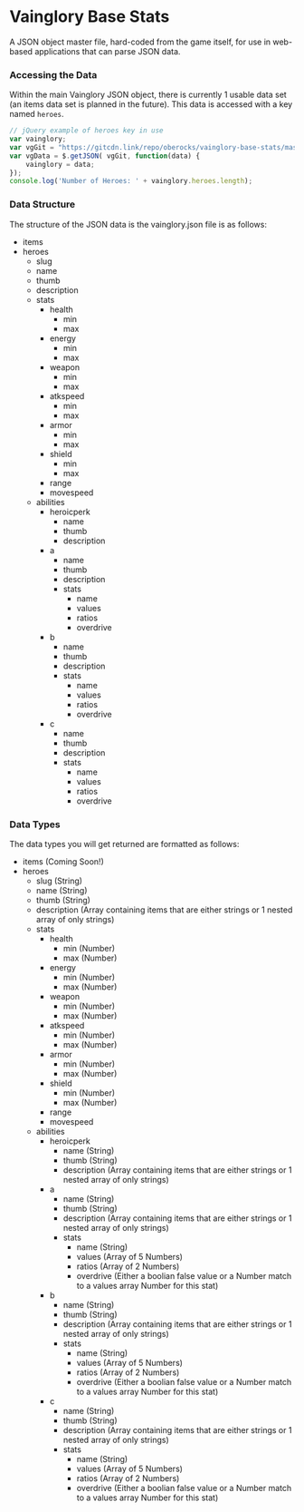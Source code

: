# Vainglory Base Stats
A JSON object master file, hard-coded from the game itself, for use in web-based applications that can parse JSON data.


### Accessing the Data
Within the main Vainglory JSON object, there is currently 1 usable data set (an items data set is planned in the future). This data is accessed with a key named `heroes`.
```javascript
// jQuery example of heroes key in use
var vainglory;
var vgGit = "https://gitcdn.link/repo/oberocks/vainglory-base-stats/master/vainglory.json";
var vgData = $.getJSON( vgGit, function(data) {
    vainglory = data;
});
console.log('Number of Heroes: ' + vainglory.heroes.length);
```

### Data Structure
The structure of the JSON data is the vainglory.json file is as follows:
* items
* heroes
  * slug
  * name
  * thumb
  * description
  * stats
    * health
      * min
      * max
    * energy
      * min
      * max
    * weapon
      * min
      * max
    * atkspeed
      * min
      * max
    * armor
      * min
      * max
    * shield
      * min
      * max
    * range
    * movespeed
  * abilities
    * heroicperk
      * name
      * thumb
      * description
    * a
      * name
      * thumb
      * description
      * stats
        * name
        * values
        * ratios
        * overdrive
    * b
      * name
      * thumb
      * description
      * stats
        * name
        * values
        * ratios
        * overdrive
    * c
      * name
      * thumb
      * description
      * stats
        * name
        * values
        * ratios
        * overdrive


### Data Types
The data types you will get returned are formatted as follows:
* items (Coming Soon!)
* heroes
  * slug (String)
  * name (String)
  * thumb (String)
  * description (Array containing items that are either strings or 1 nested array of only strings)
  * stats
    * health
      * min (Number)
      * max (Number)
    * energy
      * min (Number)
      * max (Number)
    * weapon
      * min (Number)
      * max (Number)
    * atkspeed
      * min (Number)
      * max (Number)
    * armor
      * min (Number)
      * max (Number)
    * shield
      * min (Number)
      * max (Number)
    * range
    * movespeed
  * abilities
    * heroicperk
      * name (String)
      * thumb (String)
      * description (Array containing items that are either strings or 1 nested array of only strings)
    * a
      * name (String)
      * thumb (String)
      * description (Array containing items that are either strings or 1 nested array of only strings)
      * stats
        * name (String)
        * values (Array of 5 Numbers)
        * ratios (Array of 2 Numbers)
        * overdrive (Either a boolian false value or a Number match to a values array Number for this stat)
    * b
      * name (String)
      * thumb (String)
      * description (Array containing items that are either strings or 1 nested array of only strings)
      * stats
        * name (String)
        * values (Array of 5 Numbers)
        * ratios (Array of 2 Numbers)
        * overdrive (Either a boolian false value or a Number match to a values array Number for this stat)
    * c
      * name (String)
      * thumb (String)
      * description (Array containing items that are either strings or 1 nested array of only strings)
      * stats
        * name (String)
        * values (Array of 5 Numbers)
        * ratios (Array of 2 Numbers)
        * overdrive (Either a boolian false value or a Number match to a values array Number for this stat)
